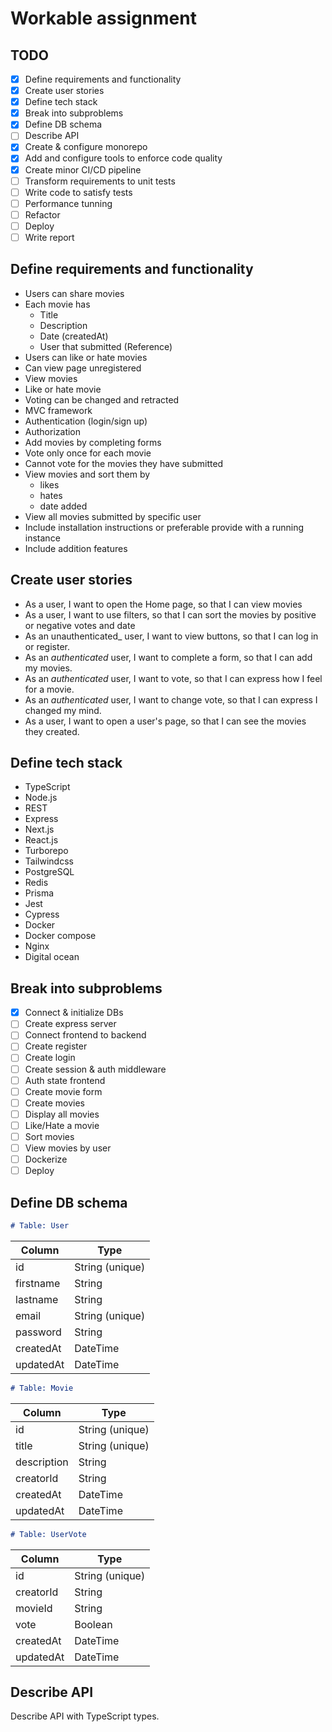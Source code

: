 # Workable assignment

## TODO

-   [x] Define requirements and functionality
-   [x] Create user stories
-   [x] Define tech stack
-   [x] Break into subproblems
-   [x] Define DB schema
-   [ ] Describe API
-   [x] Create & configure monorepo
-   [x] Add and configure tools to enforce code quality
-   [x] Create minor CI/CD pipeline
-   [ ] Transform requirements to unit tests
-   [ ] Write code to satisfy tests
-   [ ] Performance tunning
-   [ ] Refactor
-   [ ] Deploy
-   [ ] Write report

## Define requirements and functionality

-   Users can share movies
-   Each movie has
    -   Title
    -   Description
    -   Date (createdAt)
    -   User that submitted (Reference)
-   Users can like or hate movies
-   Can view page unregistered
-   View movies
-   Like or hate movie
-   Voting can be changed and retracted
-   MVC framework
-   Authentication (login/sign up)
-   Authorization
-   Add movies by completing forms
-   Vote only once for each movie
-   Cannot vote for the movies they have submitted
-   View movies and sort them by
    -   likes
    -   hates
    -   date added
-   View all movies submitted by specific user
-   Include installation instructions or preferable provide with a running instance
-   Include addition features
<!-- update movie, user -->

## Create user stories

-   As a user, I want to open the Home page, so that I can view movies
-   As a user, I want to use filters, so that I can sort the movies by positive or negative votes and date
-   As an unauthenticated\_ user, I want to view buttons, so that I can log in or register.
-   As an _authenticated_ user, I want to complete a form, so that I can add my movies.
-   As an _authenticated_ user, I want to vote, so that I can express how I feel for a movie.
-   As an _authenticated_ user, I want to change vote, so that I can express I changed my mind.
-   As a user, I want to open a user's page, so that I can see the movies they created.

## Define tech stack

-   TypeScript
-   Node.js
-   REST
-   Express
-   Next.js
-   React.js
-   Turborepo
-   Tailwindcss
-   PostgreSQL
-   Redis
-   Prisma
-   Jest
-   Cypress
-   Docker
-   Docker compose
-   Nginx
-   Digital ocean

## Break into subproblems


-   [x] Connect & initialize DBs
-   [ ] Create express server
-   [ ] Connect frontend to backend
-   [ ] Create register
-   [ ] Create login
-   [ ] Create session & auth middleware
-   [ ] Auth state frontend
-   [ ] Create movie form
-   [ ] Create movies
-   [ ] Display all movies
-   [ ] Like/Hate a movie
-   [ ] Sort movies
-   [ ] View movies by user
-   [ ] Dockerize
-   [ ] Deploy

## Define DB schema

```markdown
# Table: User
```

| Column    | Type            |
| --------- | --------------- |
| id        | String (unique) |
| firstname | String          |
| lastname  | String          |
| email     | String (unique) |
| password  | String          |
| createdAt | DateTime        |
| updatedAt | DateTime        |

```markdown
# Table: Movie
```

| Column      | Type            |
| ----------- | --------------- |
| id          | String (unique) |
| title       | String (unique) |
| description | String          |
| creatorId   | String          |
| createdAt   | DateTime        |
| updatedAt   | DateTime        |

```markdown
# Table: UserVote
```

| Column    | Type            |
| --------- | --------------- |
| id        | String (unique) |
| creatorId | String          |
| movieId   | String          |
| vote      | Boolean         |
| createdAt | DateTime        |
| updatedAt | DateTime        |

## Describe API

Describe API with TypeScript types.
